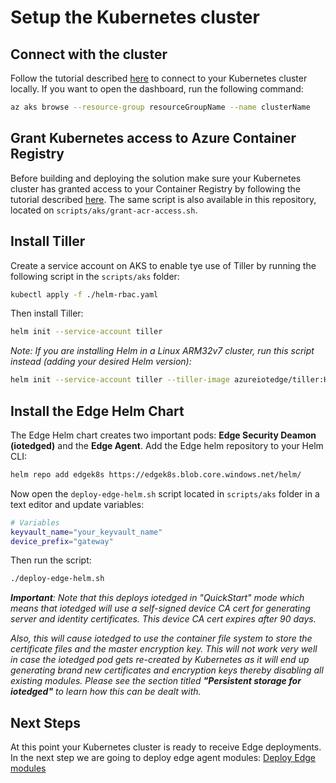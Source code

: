 # Setup the Kubernetes cluster

## Connect with the cluster

Follow the tutorial described [here](https://docs.microsoft.com/en-us/azure/aks/kubernetes-walkthrough#connect-to-the-cluster) to connect to your Kubernetes cluster locally. If you want to open the dashboard, run the following command:

```bash
az aks browse --resource-group resourceGroupName --name clusterName
```

## Grant Kubernetes access to Azure Container Registry

Before building and deploying the solution make sure your Kubernetes cluster has granted access to your Container Registry by following the tutorial described [here](https://docs.microsoft.com/en-us/azure/container-registry/container-registry-auth-aks). The same script is also available in this repository, located on `scripts/aks/grant-acr-access.sh`.



## Install Tiller

Create a service account on AKS to enable tye use of Tiller by running the following script in the `scripts/aks` folder:

```bash
kubectl apply -f ./helm-rbac.yaml
```

Then install Tiller:

```bash
helm init --service-account tiller
```

*Note: If you are installing Helm in a Linux ARM32v7 cluster, run this script instead (adding your desired Helm version):*

```bash
helm init --service-account tiller --tiller-image azureiotedge/tiller:HELM_VERSION-linux-arm32v7
```

## Install the Edge Helm Chart

The Edge Helm chart creates two important pods: **Edge Security Deamon (iotedged)** and the **Edge Agent**. Add the Edge helm repository to your Helm CLI:

```bash
helm repo add edgek8s https://edgek8s.blob.core.windows.net/helm/
```

Now open the `deploy-edge-helm.sh` script located in `scripts/aks` folder in a text editor and update variables:

```sh
# Variables
keyvault_name="your_keyvault_name"
device_prefix="gateway"
```

Then run the script:

```sh
./deploy-edge-helm.sh
```

***Important**: Note that this deploys iotedged in "QuickStart" mode which means that iotedged will use a self-signed device CA cert for generating server and identity certificates. This device CA cert expires after 90 days.*

*Also, this will cause iotedged to use the container file system to store the certificate files and the master encryption key. This will not work very well in case the iotedged pod gets re-created by Kubernetes as it will end up generating brand new certificates and encryption keys thereby disabling all existing modules. Please see the section titled **"Persistent storage for iotedged"** to learn how this can be dealt with.*

## Next Steps

At this point your Kubernetes cluster is ready to receive Edge deployments. In the next step we are going to deploy edge agent modules: [Deploy Edge modules](./deploy-edge-modules.md)
